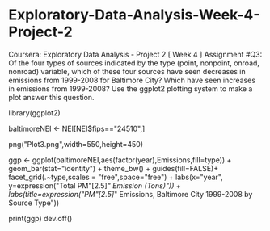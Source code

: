 # Exploratory-Data-Analysis-Week-4-Project-2
Coursera: Exploratory Data Analysis - Project 2 [ Week 4 ]
 Assignment #Q3: Of the four types of sources indicated by the type (point, 
 nonpoint, onroad, nonroad) variable, which of these four sources have seen 
 decreases in emissions from 1999-2008 for Baltimore City? Which have seen 
 increases in emissions from 1999-2008? Use the ggplot2 plotting system to 
 make a plot answer this question.

library(ggplot2)

baltimoreNEI <- NEI[NEI$fips=="24510",]

png("Plot3.png",width=550,height=450)

ggp <- ggplot(baltimoreNEI,aes(factor(year),Emissions,fill=type)) +
    geom_bar(stat="identity") +
    theme_bw() + guides(fill=FALSE)+
    facet_grid(.~type,scales = "free",space="free") + 
    labs(x="year", y=expression("Total PM"[2.5]*" Emission (Tons)")) + 
    labs(title=expression("PM"[2.5]*" Emissions, Baltimore City 1999-2008 by Source Type"))

print(ggp)
dev.off()
